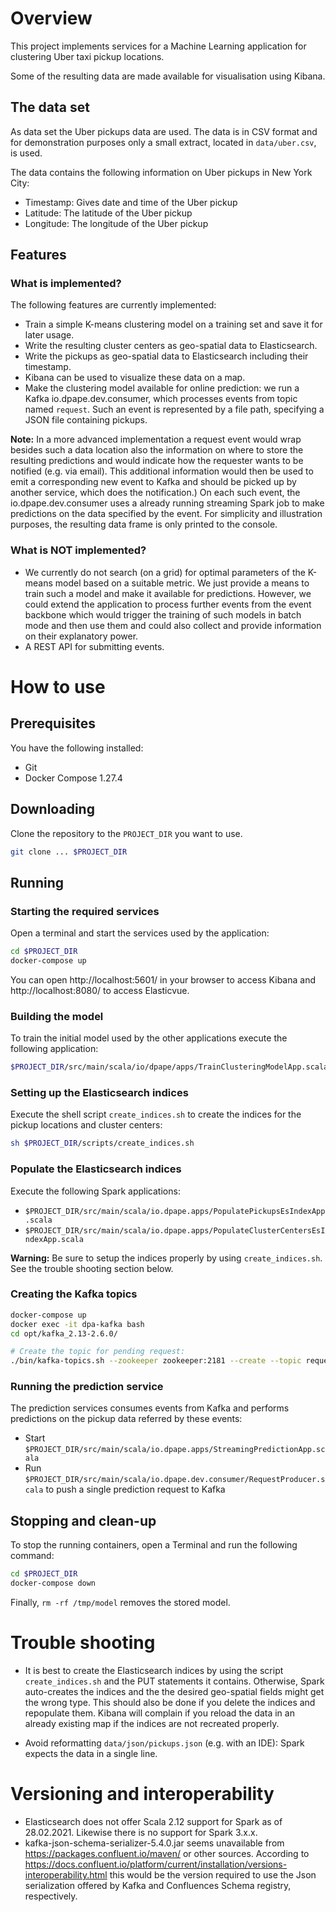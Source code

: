 # Overview

This project implements services for a
Machine Learning application for clustering
Uber taxi pickup locations.

Some of the resulting data are made available
for visualisation using Kibana.

## The data set

As data set the Uber pickups data are used.
The data is in CSV format and for demonstration purposes
only a small extract, located in `data/uber.csv`, is used.

The data contains the following information
on Uber pickups in New York City:

* Timestamp: Gives date and time of the Uber pickup
* Latitude: The latitude of the Uber pickup
* Longitude: The longitude of the Uber pickup

## Features

### What is implemented?

The following features are currently implemented:
* Train a simple K-means clustering model on a training set and
save it for later usage.
* Write the resulting cluster centers as geo-spatial data
to Elasticsearch.
* Write the pickups as geo-spatial data
to Elasticsearch including their timestamp.
* Kibana can be used to visualize these data on a map.
* Make the clustering model available for online prediction:
we run a Kafka io.dpape.dev.consumer, which processes events from topic named `request`.
Such an event is represented by a file path, specifying a JSON file containing
pickups.

**Note:** In a more advanced implementation a request event would wrap besides
such a data location also the information on where to store the resulting predictions and
would indicate how the requester wants to be notified (e.g. via email).
This additional information would then be used to emit a corresponding new event
to Kafka and should be picked up by another service, which does the notification.)
On each such event, the io.dpape.dev.consumer uses a already running streaming Spark job to make predictions
on the data specified by the event. For simplicity and illustration purposes, the resulting
data frame is only printed to the console.

### What is NOT implemented?

* We currently do not search (on a grid) for optimal
parameters of the K-means model based on a suitable
metric. We just provide a means to train such a model
and make it available for predictions. However, we could
extend the application to process further events from the event
backbone which would trigger the training of such models in batch mode
and then use them and could also collect and provide information on their
explanatory power.
* A REST API for submitting events.

# How to use

## Prerequisites

You have the following installed:
* Git
* Docker Compose 1.27.4

## Downloading

Clone the repository to the `PROJECT_DIR` you want to use.

```bash
git clone ... $PROJECT_DIR
```

## Running

### Starting the required services

Open a terminal and start the services used by the application:

```bash
cd $PROJECT_DIR
docker-compose up
```

You can open http://localhost:5601/ in your browser to access Kibana and
http://localhost:8080/ to access Elasticvue.

### Building the model

To train the initial model used by the other applications execute the
following application:

```bash
$PROJECT_DIR/src/main/scala/io/dpape/apps/TrainClusteringModelApp.scala
```

### Setting up the Elasticsearch indices

Execute the shell script `create_indices.sh`
to create the indices for the pickup locations and cluster centers:

```bash
sh $PROJECT_DIR/scripts/create_indices.sh
```

### Populate the Elasticsearch indices

Execute the following Spark applications:

* `$PROJECT_DIR/src/main/scala/io.dpape.apps/PopulatePickupsEsIndexApp.scala`
* `$PROJECT_DIR/src/main/scala/io.dpape.apps/PopulateClusterCentersEsIndexApp.scala`

**Warning:** Be sure to setup the indices properly
by using `create_indices.sh`. See the trouble shooting
section below.

### Creating the Kafka topics

```bash
docker-compose up
docker exec -it dpa-kafka bash
cd opt/kafka_2.13-2.6.0/

# Create the topic for pending request:
./bin/kafka-topics.sh --zookeeper zookeeper:2181 --create --topic requests --partitions 2 --replication-factor 1
```

### Running the prediction service

The prediction services consumes events from
Kafka and performs predictions on the pickup data
referred by these events:

* Start `$PROJECT_DIR/src/main/scala/io.dpape.apps/StreamingPredictionApp.scala`
* Run `$PROJECT_DIR/src/main/scala/io.dpape.dev.consumer/RequestProducer.scala`
to push a single prediction request to Kafka

## Stopping and clean-up

To stop the running containers, open a Terminal and run
the following command:

```bash
cd $PROJECT_DIR
docker-compose down
```

Finally, `rm -rf /tmp/model` removes the stored model.

# Trouble shooting

* It is best to create the Elasticsearch indices by using the script `create_indices.sh`
and the PUT statements it contains. Otherwise, Spark auto-creates the indices and the
the desired geo-spatial fields might get the wrong type. This should
also be done if you delete the indices and repopulate them. Kibana will
complain if you reload the data in an already existing map if the indices are
not recreated properly.

* Avoid reformatting `data/json/pickups.json` (e.g. with an IDE): Spark
expects the data in a single line.

# Versioning and interoperability

* Elasticsearch does not offer Scala 2.12 support for Spark as of 28.02.2021.
Likewise there is no support for Spark 3.x.x.
* kafka-json-schema-serializer-5.4.0.jar seems unavailable from https://packages.confluent.io/maven/
or other sources. According to https://docs.confluent.io/platform/current/installation/versions-interoperability.html
this would be the version required to use the Json serialization offered by
Kafka and Confluences Schema registry, respectively.


